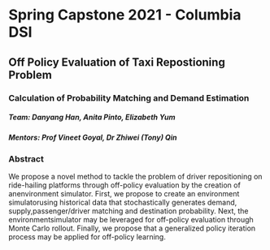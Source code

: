 # Spring Capstone 2021 - Columbia DSI 
## Off Policy Evaluation of Taxi Repostioning Problem 

### Calculation of Probability Matching and Demand Estimation 

##### Team: Danyang Han, Anita Pinto, Elizabeth Yum
##### Mentors: Prof Vineet Goyal, Dr Zhiwei (Tony) Qin

### Abstract

We propose a novel method to tackle the problem of driver repositioning on  ride-hailing platforms through off-policy evaluation by the creation of anenvironment simulator. First, we propose to create an environment simulatorusing historical data that stochastically generates demand, supply,passenger/driver matching and destination probability. Next, the environmentsimulator may be leveraged for off-policy evaluation through Monte Carlo rollout. Finally, we propose that a generalized policy iteration process may be applied for off-policy learning.

